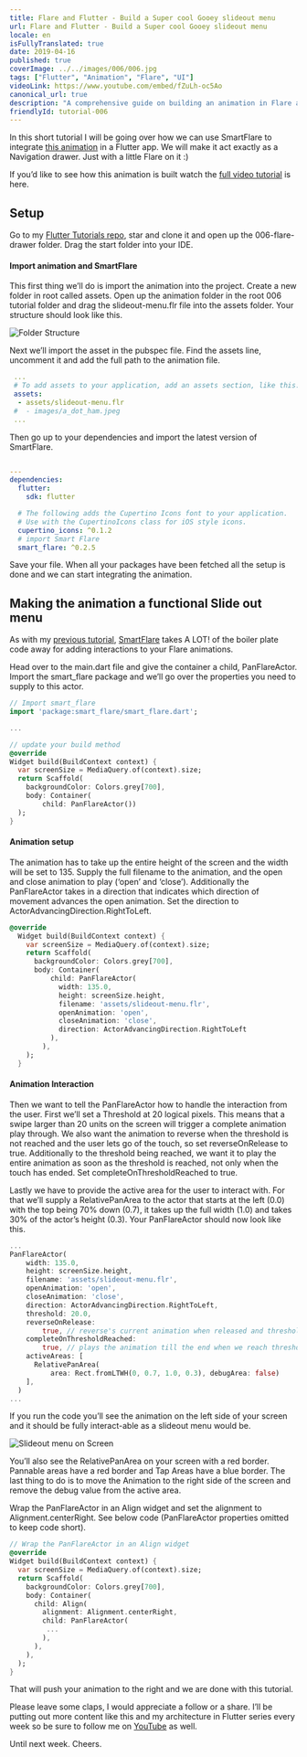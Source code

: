 ```yaml
---
title: Flare and Flutter - Build a Super cool Gooey slideout menu
url: Flare and Flutter - Build a Super cool Gooey slideout menu
locale: en
isFullyTranslated: true
date: 2019-04-16
published: true
coverImage: ../../images/006/006.jpg
tags: ["Flutter", "Animation", "Flare", "UI"]
videoLink: https://www.youtube.com/embed/fZuLh-oc5Ao
canonical_url: true
description: "A comprehensive guide on building an animation in Flare and adding interactive capabilities to it using Flutter."
friendlyId: tutorial-006
---
```


In this short tutorial I will be going over how we can use SmartFlare to integrate [this animation](https://www.2dimensions.com/a/danemackier/files/flare/slideout-menu/embed) in a Flutter app. We will make it act exactly as a Navigation drawer. Just with a little Flare on it :)

If you’d like to see how this animation is built watch the [full video tutorial](https://youtu.be/fZuLh-oc5Ao) is here.

## Setup

Go to my [Flutter Tutorials repo](https://github.com/FilledStacks/flutter-tutorials), star and clone it and open up the 006-flare-drawer folder. Drag the start folder into your IDE.

#### Import animation and SmartFlare

This first thing we’ll do is import the animation into the project. Create a new folder in root called assets. Open up the animation folder in the root 006 tutorial folder and drag the slideout-menu.flr file into the assets folder. Your structure should look like this.

![Folder Structure](../../images/006/006-folder-structure.jpg)

Next we’ll import the asset in the pubspec file. Find the assets line, uncomment it and add the full path to the animation file.

```yaml
 ...
 # To add assets to your application, add an assets section, like this:
 assets:
  - assets/slideout-menu.flr
 #  - images/a_dot_ham.jpeg
 ...
```

Then go up to your dependencies and import the latest version of SmartFlare.

```yaml

---
dependencies:
  flutter:
    sdk: flutter

  # The following adds the Cupertino Icons font to your application.
  # Use with the CupertinoIcons class for iOS style icons.
  cupertino_icons: ^0.1.2
  # import Smart Flare
  smart_flare: ^0.2.5
```

Save your file. When all your packages have been fetched all the setup is done and we can start integrating the animation.

## Making the animation a functional Slide out menu

As with my [previous tutorial](), [SmartFlare](https://pub.dartlang.org/packages/smart_flare) takes A LOT! of the boiler plate code away for adding interactions to your Flare animations.

Head over to the main.dart file and give the container a child, PanFlareActor. Import the smart_flare package and we’ll go over the properties you need to supply to this actor.

```dart
// Import smart_flare
import 'package:smart_flare/smart_flare.dart';

...

// update your build method
@override
Widget build(BuildContext context) {
  var screenSize = MediaQuery.of(context).size;
  return Scaffold(
    backgroundColor: Colors.grey[700],
    body: Container(
        child: PanFlareActor())
  );
}
```

#### Animation setup

The animation has to take up the entire height of the screen and the width will be set to 135. Supply the full filename to the animation, and the open and close animation to play (‘open’ and ‘close’). Additionally the PanFlareActor takes in a direction that indicates which direction of movement advances the open animation. Set the direction to ActorAdvancingDirection.RightToLeft.

```dart
@override
  Widget build(BuildContext context) {
    var screenSize = MediaQuery.of(context).size;
    return Scaffold(
      backgroundColor: Colors.grey[700],
      body: Container(
          child: PanFlareActor(
            width: 135.0,
            height: screenSize.height,
            filename: 'assets/slideout-menu.flr',
            openAnimation: 'open',
            closeAnimation: 'close',
            direction: ActorAdvancingDirection.RightToLeft
          ),
        ),
    );
  }
```

#### Animation Interaction

Then we want to tell the PanFlareActor how to handle the interaction from the user. First we’ll set a Threshold at 20 logical pixels. This means that a swipe larger than 20 units on the screen will trigger a complete animation play through. We also want the animation to reverse when the threshold is not reached and the user lets go of the touch, so set reverseOnRelease to true. Additionally to the threshold being reached, we want it to play the entire animation as soon as the threshold is reached, not only when the touch has ended. Set completeOnThresholdReached to true.

Lastly we have to provide the active area for the user to interact with. For that we’ll supply a RelativePanArea to the actor that starts at the left (0.0) with the top being 70% down (0.7), it takes up the full width (1.0) and takes 30% of the actor’s height (0.3). Your PanFlareActor should now look like this.

```dart
...
PanFlareActor(
    width: 135.0,
    height: screenSize.height,
    filename: 'assets/slideout-menu.flr',
    openAnimation: 'open',
    closeAnimation: 'close',
    direction: ActorAdvancingDirection.RightToLeft,
    threshold: 20.0,
    reverseOnRelease:
        true, // reverse's current animation when released and threshold not reaced
    completeOnThresholdReached:
        true, // plays the animation till the end when we reach threshold
    activeAreas: [
      RelativePanArea(
          area: Rect.fromLTWH(0, 0.7, 1.0, 0.3), debugArea: false)
    ],
  )
...
```

If you run the code you’ll see the animation on the left side of your screen and it should be fully interact-able as a slideout menu would be.

![Slideout menu on Screen](../../images/006/006-emulator.jpg)

You’ll also see the RelativePanArea on your screen with a red border. Pannable areas have a red border and Tap Areas have a blue border. The last thing to do is to move the Animation to the right side of the screen and remove the debug value from the active area.

Wrap the PanFlareActor in an Align widget and set the alignment to Alignment.centerRight. See below code (PanFlareActor properties omitted to keep code short).

```dart
// Wrap the PanFlareActor in an Align widget
@override
Widget build(BuildContext context) {
  var screenSize = MediaQuery.of(context).size;
  return Scaffold(
    backgroundColor: Colors.grey[700],
    body: Container(
      child: Align(
        alignment: Alignment.centerRight,
        child: PanFlareActor(
         ...
        ),
      ),
    ),
  );
}
```

That will push your animation to the right and we are done with this tutorial.

Please leave some claps, I would appreciate a follow or a share. I’ll be putting out more content like this and my architecture in Flutter series every week so be sure to follow me on [YouTube](https://www.youtube.com/channel/UC2d0BYlqQCdF9lJfydl_02Q?view_as=subscriber) as well.

Until next week. Cheers.

